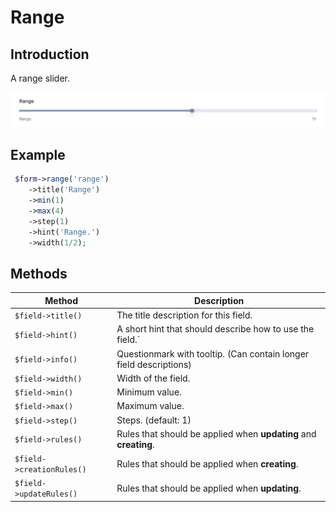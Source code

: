 # Range

## Introduction

A range slider.

![Range slider](./screens/range/example.png 'Range slide')

## Example

```php
 $form->range('range')
    ->title('Range')
    ->min(1)
    ->max(4)
    ->step(1)
    ->hint('Range.')
    ->width(1/2);
```

## Methods

| Method                    | Description                                                        |
| ------------------------- | ------------------------------------------------------------------ |
| `$field->title()`         | The title description for this field.                              |
| `$field->hint()`          | A short hint that should describe how to use the field.`           |
| `$field->info()`          | Questionmark with tooltip. (Can contain longer field descriptions) |
| `$field->width()`         | Width of the field.                                                |
| `$field->min()`           | Minimum value.                                                     |
| `$field->max()`           | Maximum value.                                                     |
| `$field->step()`          | Steps. (default: 1)                                                |
| `$field->rules()`         | Rules that should be applied when **updating** and **creating**.   |
| `$field->creationRules()` | Rules that should be applied when **creating**.                    |
| `$field->updateRules()`   | Rules that should be applied when **updating**.                    |
